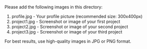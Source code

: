 Please add the following images in this directory:

1. profile.jpg - Your profile picture (recommended size: 300x400px)
2. project1.jpg - Screenshot or image of your first project
3. project2.jpg - Screenshot or image of your second project
4. project3.jpg - Screenshot or image of your third project

For best results, use high-quality images in JPG or PNG format.
